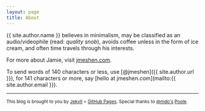 ```yaml
---
layout: page
title: About
---
```

{{ site.author.name }} believes in minimalism, may be classified as an audio/videophile (read: *quality snob*), avoids coffee unless in the form of ice cream, and often time travels through his interests.

For more about Jamie, visit [jmeshen.com](http://jmeshen.com). 

To send words of 140 characters or less, use [@jmeshen]({{ site.author.url }}), for 141 characters or more, say [hello at jmeshen.com](mailto:{{ site.author.email }}).


---
<small>This blog is brought to you by [Jekyll](http://jekyllrb.com/) + [GitHub Pages](https://pages.github.com/). Special thanks to [@mdo's](https://twitter.com/mdo) [Poole](https://github.com/poole).</small>



